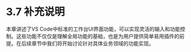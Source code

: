 # 3.7 补充说明

本章讲述了VS Code中标准的工作台UI界面功能，可以实现灵活的输入和功能控制。这些功能不仅仅是理解全局功能的基础，也是为用户提供简单易用插件的前提。在后续章节中我们将开始讨论针对具体业务领域的功能实现。

<!--
https://code.visualstudio.com/docs/getstarted/userinterface
https://code.visualstudio.com/api/extension-capabilities/extending-workbench
https://code.visualstudio.com/api/extension-capabilities/common-capabilities


用户输入：
https://code.visualstudio.com/api/ux-guidelines/quick-picks

输出类似，printf，msgBox。

输入类似scanf

-->
